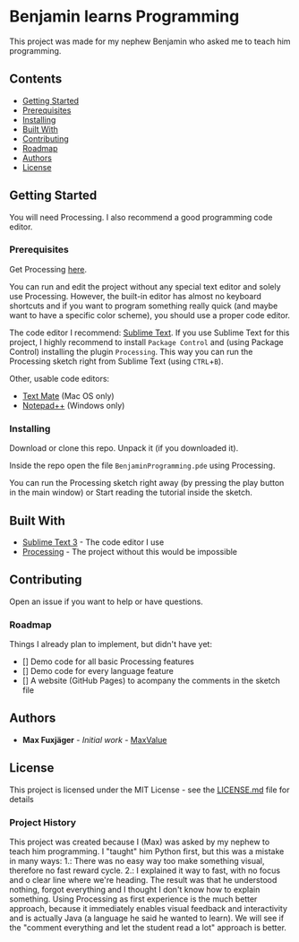 # Benjamin learns Programming

This project was made for my nephew Benjamin who asked me to teach him programming.

## Contents
* [Getting Started](#getting-started)
*    [Prerequisites](#prerequisites)
*    [Installing](#installing)
* [Built With](#built-with)
* [Contributing](#contributing)
*    [Roadmap](#roadmap)
* [Authors](#authors)
* [License](#license)

## Getting Started

You will need Processing. I also recommend a good programming code editor.

### Prerequisites

Get Processing [here](https://processing.org/download/).

You can run and edit the project without any special text editor and solely use Processing.
However, the built-in editor has almost no keyboard shortcuts and if you want to program something really quick
(and maybe want to have a specific color scheme), you should use a proper code editor.

The code editor I recommend: [Sublime Text](https://www.sublimetext.com/).
If you use Sublime Text for this project, I highly recommend to install `Package Control`
and (using Package Control) installing the plugin `Processing`.
This way you can run the Processing sketch right from Sublime Text (using `CTRL`+`B`).

Other, usable code editors:
* [Text Mate](https://macromates.com/) (Mac OS only)
* [Notepad++](https://notepad-plus-plus.org/) (Windows only)

### Installing

Download or clone this repo. Unpack it (if you downloaded it).

Inside the repo open the file `BenjaminProgramming.pde` using Processing.

You can run the Processing sketch right away (by pressing the play button in the main window) or
Start reading the tutorial inside the sketch.

## Built With

* [Sublime Text 3](https://www.sublimetext.com/) - The code editor I use
* [Processing](https://processing.org/) - The project without this would be impossible

## Contributing

Open an issue if you want to help or have questions.

### Roadmap
Things I already plan to implement, but didn't have yet:
- [] Demo code for all basic Processing features
- [] Demo code for every language feature
- [] A website (GitHub Pages) to acompany the comments in the sketch file

## Authors

* **Max Fuxjäger** - *Initial work* - [MaxValue](https://github.com/MaxValue)

## License

This project is licensed under the MIT License - see the [LICENSE.md](LICENSE.md) file for details

### Project History
This project was created because I (Max) was asked by my nephew to teach him programming. I "taught" him Python
first, but this was a mistake in many ways: 1.: There was no easy way too make something visual, therefore no
fast reward cycle. 2.: I explained it way to fast, with no focus and o clear line where we're heading.
The result was that he understood nothing, forgot everything and I thought I don't know how to explain something.
Using Processing as first experience is the much better approach, because it immediately enables
visual feedback and interactivity and is actually Java (a language he said he wanted to learn). We will see
if the "comment everything and let the student read a lot" approach is better.
